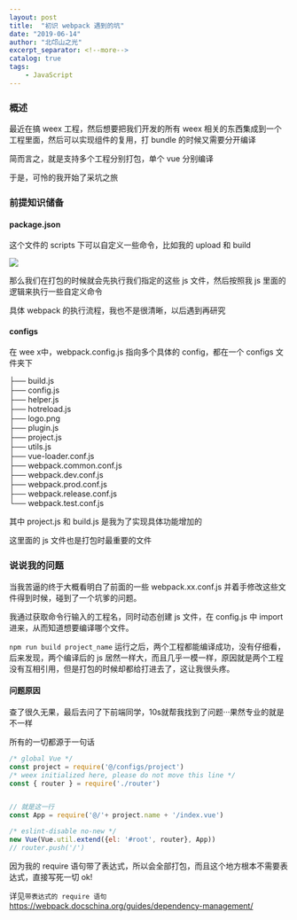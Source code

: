 ```yaml
---
layout: post
title:  "初识 webpack 遇到的坑"
date: "2019-06-14"
author: "北邙山之光"
excerpt_separator: <!--more-->
catalog: true  
tags: 
    - JavaScript
---
```


### 概述

最近在搞 weex 工程，然后想要把我们开发的所有 weex 相关的东西集成到一个工程里面，然后可以实现组件的复用，打 bundle 的时候又需要分开编译

简而言之，就是支持多个工程分别打包，单个 vue 分别编译

于是，可怜的我开始了采坑之旅

### 前提知识储备

#### package.json

这个文件的 scripts 下可以自定义一些命令，比如我的 upload 和 build

![](/img/in-post/package_json.jpg)

那么我们在打包的时候就会先执行我们指定的这些 js 文件，然后按照我 js 里面的逻辑来执行一些自定义命令  

具体 webpack 的执行流程，我也不是很清晰，以后遇到再研究

#### configs

在 wee x中，webpack.config.js 指向多个具体的 config，都在一个 configs 文件夹下

├── build.js  
├── config.js  
├── helper.js  
├── hotreload.js  
├── logo.png  
├── plugin.js  
├── project.js  
├── utils.js  
├── vue-loader.conf.js  
├── webpack.common.conf.js  
├── webpack.dev.conf.js  
├── webpack.prod.conf.js  
├── webpack.release.conf.js  
└── webpack.test.conf.js  

其中 project.js 和 build.js 是我为了实现具体功能增加的

这里面的 js 文件也是打包时最重要的文件

### 说说我的问题

当我苦逼的终于大概看明白了前面的一些 webpack.xx.conf.js 并着手修改这些文件得到时候，碰到了一个坑爹的问题。

我通过获取命令行输入的工程名，同时动态创建 js 文件，在 config.js 中 import 进来，从而知道想要编译哪个文件。

`npm run build project_name` 运行之后，两个工程都能编译成功，没有仔细看，后来发现，两个编译后的 js 居然一样大，而且几乎一模一样，原因就是两个工程没有互相引用，但是打包的时候却都给打进去了，这让我很头疼。

#### 问题原因

查了很久无果，最后去问了下前端同学，10s就帮我找到了问题···果然专业的就是不一样

所有的一切都源于一句话

```js
/* global Vue */
const project = require('@/configs/project')
/* weex initialized here, please do not move this line */
const { router } = require('./router')


// 就是这一行
const App = require('@/'+ project.name + '/index.vue')

/* eslint-disable no-new */
new Vue(Vue.util.extend({el: '#root', router}, App))
// router.push('/')
```

因为我的 require 语句带了表达式，所以会全部打包，而且这个地方根本不需要表达式，直接写死一切 ok!

详见`带表达式的 require 语句`  
<https://webpack.docschina.org/guides/dependency-management/>